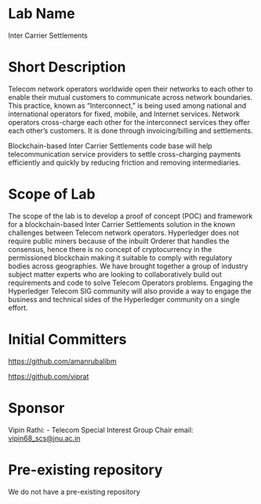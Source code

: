 # Lab Name
Inter Carrier Settlements

# Short Description
Telecom network operators worldwide open their networks to each other to enable their mutual customers to communicate across network boundaries. This practice, known as “Interconnect,” is being used among national and international operators for fixed, mobile, and Internet services. Network operators cross-charge each other for the interconnect services they offer each other’s customers. It is done through invoicing/billing and settlements.

Blockchain-based Inter Carrier Settlements code base will help telecommunication service providers to settle cross-charging payments efficiently and quickly by reducing friction and removing intermediaries.

# Scope of Lab
The scope of the lab is to develop a proof of concept (POC) and framework for a blockchain-based Inter Carrier Settlements solution in the known challenges between Telecom network operators. Hyperledger does not require public miners because of the inbuilt Orderer that handles the consensus, hence there is no concept of cryptocurrency in the permissioned blockchain making it suitable to comply with regulatory bodies across geographies. We have brought together a group of industry subject matter experts who are looking to collaboratively build out requirements and code to solve Telecom Operators problems. Engaging the Hyperledger Telecom SIG community will also provide a way to engage the business and technical sides of the Hyperledger community on a single effort.

# Initial Committers
https://github.com/amanrubalibm

https://github.com/viprat

# Sponsor
Vipin Rathi: - Telecom Special Interest Group Chair email: vipin68_scs@jnu.ac.in

# Pre-existing repository
We do not have a pre-existing repository

